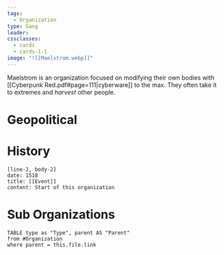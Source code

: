 ```yaml
---
tags:
  - Organization
type: Gang
leader: 
cssclasses:
  - cards
  - cards-1-1
image: "![[Maelstrom.webp]]"
---
```

Maelstrom is an organization focused on modifying their own bodies with [[Cyberpunk Red.pdf#page=111|cyberware]] to the max. They often take it to extremes and *harvest* other people.
# Geopolitical

# History

```timeline-labeled
[line-2, body-2]
date: 1518
title: [[Event]]
content: Start of this organization

```
# Sub Organizations
```dataview
TABLE type as "Type", parent AS "Parent"
from #Organization
where parent = this.file.link
```
